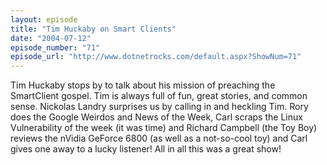 ```yaml
---
layout: episode
title: "Tim Huckaby on Smart Clients"
date: "2004-07-12"
episode_number: "71"
episode_url: "http://www.dotnetrocks.com/default.aspx?ShowNum=71"
---
```


Tim Huckaby stops by to talk about his mission of preaching the SmartClient gospel. Tim is always full of fun, great stories, and common sense. Nickolas Landry surprises us by calling in and heckling Tim. Rory does the Google Weirdos and News of the Week, Carl scraps the Linux Vulnerability of the week (it was time) and Richard Campbell (the Toy Boy) reviews the nVidia GeForce 6800 (as well as a not-so-cool toy) and Carl gives one away to a lucky listener! All in all this was a great show!
